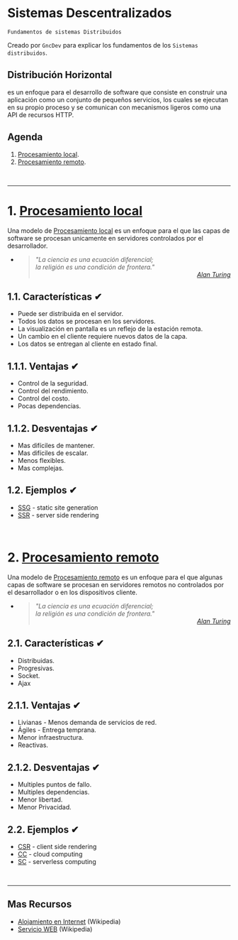 # Sistemas Descentralizados
<p><code>Fundamentos de sistemas Distribuidos</code></p>
<p>Creado por <code>GncDev</code> para explicar los fundamentos de los <code>Sistemas distribuidos</code>.</p>

## Distribución Horizontal
es un enfoque para el desarrollo de software que consiste en construir una aplicación como un conjunto de pequeños servicios, los cuales se ejecutan en su propio proceso y se comunican con mecanismos ligeros como una API de recursos HTTP.


## Agenda
1. [Procesamiento local](#1-procesamiento-local).
1. [Procesamiento remoto](#2-procesamiento-remoto).

<br>

---
# 1. [Procesamiento local](#agenda)
Una modelo de [Procesamiento local][1] es un enfoque para el que las capas de software se procesan unicamente en servidores controlados por el desarrollador.

* ><i>"La ciencia es una ecuación diferencial;<br>
la religión es una condición de frontera."</i><br>
<cite style="display:block; text-align: right">[Alan Turing](https://es.wikipedia.org/wiki/Alan_Turing)</cite>

[1]:https://svelte.dev/docs/client-side-component-api

## 1.1. Características ✔
* Puede ser distribuida en el servidor.
* Todos los datos se procesan en los servidores.
* La visualización en pantalla es un reflejo de la estación remota.
* Un cambio en el cliente requiere nuevos datos de la capa.
* Los datos se entregan al cliente en estado final.


## 1.1.1. Ventajas ✔
* Control de la seguridad.
* Control del rendimiento.
* Control del costo. 
* Pocas dependencias.


## 1.1.2. Desventajas ✔
* Mas difíciles de mantener.
* Mas difíciles de escalar.
* Menos flexibles.
* Mas complejas.


## 1.2. Ejemplos ✔
* [SSG][12_1] - static site generation
* [SSR][12_2] - server side rendering

[12_1]:https://es.wikipedia.org/wiki/P%C3%A1gina_web_est%C3%A1tica
[12_2]:https://es.wikipedia.org/wiki/P%C3%A1gina_web_din%C3%A1mica

<br>

# 2. [Procesamiento remoto](#agenda)
Una modelo de [Procesamiento remoto][2] es un enfoque para el que algunas capas de software se procesan en servidores remotos no controlados por el desarrollador o en los dispositivos cliente.

* ><i>"La ciencia es una ecuación diferencial;<br>
la religión es una condición de frontera."</i><br>
<cite style="display:block; text-align: right">[Alan Turing](https://es.wikipedia.org/wiki/Alan_Turing)</cite>

[2]:https://vuejs.org/guide/scaling-up/ssr.html


## 2.1. Características ✔
* Distribuidas.
* Progresivas.
* Socket.
* Ajax 


## 2.1.1. Ventajas ✔
* Livianas - Menos demanda de servicios de red.
* Ágiles - Entrega temprana.
* Menor infraestructura.
* Reactivas.


## 2.1.2. Desventajas ✔
* Multiples puntos de fallo.
* Multiples dependencias.
* Menor libertad.
* Menor Privacidad.


## 2.2. Ejemplos ✔
* [CSR][22_1] - client side rendering
* [CC][22_2] - cloud computing
* [SC][22_3] - serverless computing

[22_1]:https://es.wikipedia.org/wiki/Single-page_application
[22_2]:https://es.wikipedia.org/wiki/Computaci%C3%B3n_en_la_nube
[22_3]:https://es.wikipedia.org/wiki/Serverless_computing

<br>

---
## Mas Recursos
- [Alojamiento en Internet](https://es.wikipedia.org/wiki/Servicio_de_alojamiento_de_Internet) (Wikipedia)
- [Servicio WEB](https://es.wikipedia.org/wiki/Servicio_web) (Wikipedia)
